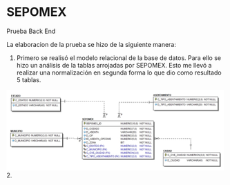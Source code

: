 # SEPOMEX
Prueba Back End

La elaboracion de la prueba se hizo de la siguiente manera:
1. Primero se realisó el modelo relacional de la base de datos. Para ello se hizo un análisis de la tablas arrojadas por SEPOMEX.  Esto me llevó a realizar una normalización en segunda forma lo que dio como resultado 5 tablas. 
<img src="Modelo-Relacional/Modelo Relacional.jpg" alt="Modelo relacional"/>
2. 

